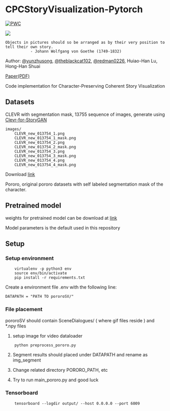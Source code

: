 # CPCStoryVisualization-Pytorch
[![PWC](https://img.shields.io/endpoint.svg?url=https://paperswithcode.com/badge/character-preserving-coherent-story/story-visualization-on-pororo)](https://paperswithcode.com/sota/story-visualization-on-pororo?p=character-preserving-coherent-story)

![](https://raw.githubusercontent.com/basiclab/CPCStoryVisualization-Pytorch/master/images/introduction4.jpg)

```
Objects in pictures should so be arranged as by their very position to tell their own story.
           - Johann Wolfgang von Goethe (1749-1832)
```

Author: [@yunzhusong](http://github.com/yunzhusong), [@theblackcat102](http://github.com/theblackcat102), [@redman0226](http://github.com/redman0226), Huiao-Han Lu, Hong-Han Shuai

[Paper(PDF)](https://www.ecva.net/papers/eccv_2020/papers_ECCV/papers/123620018.pdf)

Code implementation for Character-Preserving Coherent Story Visualization


## Datasets

CLEVR with segmentation mask, 13755 sequence of images, generate using [Clevr-for-StoryGAN](https://github.com/theblackcat102/Clevr-for-StoryGAN)

```
images/
    CLEVR_new_013754_1.png
    CLEVR_new_013754_1_mask.png
    CLEVR_new_013754_2.png
    CLEVR_new_013754_2_mask.png
    CLEVR_new_013754_3.png
    CLEVR_new_013754_3_mask.png
    CLEVR_new_013754_4.png
    CLEVR_new_013754_4_mask.png
```

Download [link](https://drive.google.com/drive/folders/1zRT5TCpHTzY32v0YTi9n9-L4c0md0CAK?usp=sharing)

Pororo, original pororo datasets with self labeled segmentation mask of the character.

## Pretrained model

weights for pretrained model can be download at [link](https://drive.google.com/drive/folders/1Oy-Npt19hYvrGAB_u5c_XYnuBsoBu34b?usp=sharing)

Model parameters is the default used in this repository

## Setup

### Setup environment

```
    virtualenv -p python3 env
    source env/bin/activate
    pip install -r requirements.txt
```


Create a environment file .env with the following line:

```
DATAPATH = "PATH TO pororoSV/"
```

### File placement 

pororoSV should contain SceneDialogues/  ( where gif files reside ) and *.npy files

1. setup image for video dataloader

```
    python preprocess_pororo.py
```

2. Segment results should placed under DATAPATH and rename as img_segment 



3. Change related directory PORORO_PATH, etc


4. Try to run main_pororo.py and good luck

### Tensorboard

```
    tensorboard --logdir output/ --host 0.0.0.0 --port 6009
```




